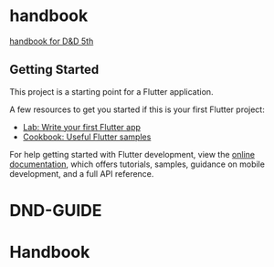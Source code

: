 # handbook

[handbook for D&D 5th](https://www.blackbox.ai/share/1e5f4c76-9471-4707-80e6-858a6f931756)

## Getting Started

This project is a starting point for a Flutter application.

A few resources to get you started if this is your first Flutter project:

- [Lab: Write your first Flutter app](https://docs.flutter.dev/get-started/codelab)
- [Cookbook: Useful Flutter samples](https://docs.flutter.dev/cookbook)

For help getting started with Flutter development, view the
[online documentation](https://docs.flutter.dev/), which offers tutorials,
samples, guidance on mobile development, and a full API reference.
# DND-GUIDE
# Handbook
